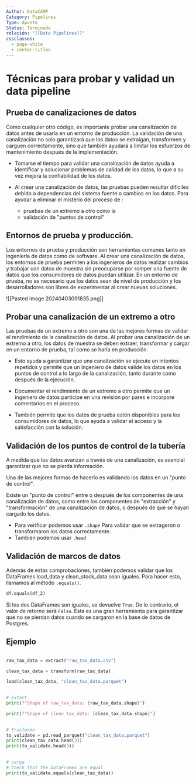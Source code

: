 ```yaml
---
Author: DataCAMP
Category: Pipelines
Type: Apunte
Status: Terminado
relación: "[[Data Pipelines]]"
cssclasses:
  - page-white
  - center-titles
---
```

# Técnicas para probar y validad un data pipeline

##  Prueba de canalizaciones de datos


Como cualquier otro código, es importante probar una canalización de datos antes de usarla en un entorno de producción. La validación de una canalización no solo garantizará que los datos se extraigan, transformen y carguen correctamente, sino que también ayudará a limitar los esfuerzos de mantenimiento después de la implementación. 

- Tomarse el tiempo para validar una canalización de datos ayuda a identificar y solucionar problemas de calidad de los datos, lo que a su vez mejora la confiabilidad de los datos. 

-  Al crear una canalización de datos, las pruebas pueden resultar difíciles debido a dependencias del sistema fuente o cambios en los datos. Para ayudar a eliminar el misterio del proceso de :
	- pruebas de un extremo a otro como la 
	- validación de "puntos de control"

##  Entornos de prueba y producción.


Los entornos de prueba y producción son herramientas comunes tanto en ingeniería de datos como de software. Al crear una canalización de datos, los entornos de prueba permiten a los ingenieros de datos realizar cambios y trabajar con datos de muestra sin preocuparse por romper una fuente de datos que los consumidores de datos puedan utilizar. En un entorno de prueba, no es necesario que los datos sean de nivel de producción y los desarrolladores son libres de experimentar al crear nuevas soluciones.

![[Pasted image 20240403091835.png]]

## Probar una canalización de un extremo a otro



Las pruebas de un extremo a otro son una de las mejores formas de validar el rendimiento de la canalización de datos. Al probar una canalización de un extremo a otro, los datos de muestra se deben extraer, transformar y cargar en un entorno de prueba, tal como se haría en producción. 

- Esto ayuda a garantizar que una canalización se ejecute en intentos repetidos y permite que un ingeniero de datos valide los datos en los puntos de control a lo largo de la canalización, tanto durante como después de la ejecución. 

- Documentar el rendimiento de un extremo a otro permite que un ingeniero de datos participe en una revisión por pares e incorpore comentarios en el proceso.

- También permite que los datos de prueba estén disponibles para los consumidores de datos, lo que ayuda a validar el acceso y la satisfacción con la solución.

## Validación de los puntos de control de la tubería


A medida que los datos avanzan a través de una canalización, es esencial garantizar que no se pierda información. 

Una de las mejores formas de hacerlo es validando los datos en un "punto de control".

Existe un "punto de control" entre o después de los componentes de una canalización de datos, como entre los componentes de "extracción" y "transformación" de una canalización de datos, o después de que se hayan cargado los datos. 

- Para verificar podemos usar `.shape` Para validar que se extrageron o transformaron los datos correctamente.
- Tambien podemos usar `.head`

## Validación de marcos de datos


Además de estas comprobaciones, también podemos validar que los DataFrames load_data y clean_stock_data sean iguales. 
Para hacer esto, llamamos al método `.equals()`.

```python
df.equals(df_2)
```

Si los dos DataFrames son iguales, se devuelve `True`. De lo contrario, el valor de retorno será `Falso`. Esta es una gran herramienta para garantizar que no se pierdan datos cuando se cargaron en la base de datos de Postgres.

## Ejemplo

```python

raw_tax_data = extract("raw_tax_data.csv")

clean_tax_data = transform(raw_tax_data)

load(clean_tax_data, "clean_tax_data.parquet")

  
# Extact
print(f"Shape of raw_tax_data: {raw_tax_data.shape}")

print(f"Shape of clean_tax_data: {clean_tax_data.shape}")

  
# Trasformn
to_validate = pd.read_parquet("clean_tax_data.parquet")
print(clean_tax_data.head(3))
print(to_validate.head(3))

  
# carga
# Check that the DataFrames are equal
print(to_validate.equals(clean_tax_data))

```